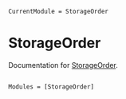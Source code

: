 ```@meta
CurrentModule = StorageOrder
```

# StorageOrder

Documentation for [StorageOrder](https://github.com/Wimmerer/StorageOrder.jl).

```@index
```

```@autodocs
Modules = [StorageOrder]
```
